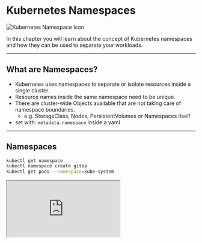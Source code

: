 # Kubernetes Namespaces

<img alt="Kubernetes Namespace Icon" src="./images/k8s-icons/resources/labeled/ns.svg" class="k8s-icon-large-centered">

In this chapter you will learn about the concept of Kubernetes namespaces
and how they can be used to separate your workloads.

----

## What are Namespaces?

- Kubernetes uses namespaces to separate or isolate resources inside a single cluster.
- Resource names inside the same namespace need to be unique.
- There are cluster-wide Objects available that are not taking care of namespace boundaries.
  - e.g. StorageClass, Nodes, PersistentVolumes or Namespaces itself
- set with: `metadata.namespace` inside a yaml

----

## Namespaces

```sh
kubectl get namespace
kubectl namespace create gitea
kubectl get pods --namespace=kube-system
```

<iframe src="http://localhost:4200?u=trainer&p=trainer"> <!-- .element: class="fragment" -->

Note:
- "Cluster im Cluster"
- Viele Möglichkeiten:
  - Ein Namespace pro fachlicher Domäne
  - Ein Namespace pro Team
  - Ein Namespace pro Service
  - ...

----

## Namespaces - Defaults

- default
- kube-node-lease
- kube-public
- kube-system

([Kubernetes Dokumentation](https://kubernetes.io/docs/concepts/overview/working-with-objects/namespaces/#initial-namespaces))

---

## Hands-on Namespaces

We want to move all Gitea components into there own namespace.

Start with your old deployed yaml files.

### Goal

The whole Gitea deployment with all resources are moved into the namespace "gitea"

----

## Hands-on - Tasks

1. Find out in which namespace your Gitea instance is deployed to.
2. Which namespace is your kubectl using by default?
   1.  `kubectl config view --minify | less`
3. Create a namespace "gitea"
4. Add the `namespace` keyword to all corresponding resources.
5. Try to deploy your resources and check if they are inside the namespace "gitea"

----

## Hands-on

<iframe src="http://localhost:4200?u=trainer&p=trainer"> <!-- .element: class="fragment" -->
